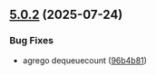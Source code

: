 ## [5.0.2](https://github.com/Parsimotion/notification-processor/compare/v5.0.1...v5.0.2) (2025-07-24)


### Bug Fixes

* agrego dequeuecount ([96b4b81](https://github.com/Parsimotion/notification-processor/commit/96b4b81797993a2a395a99cc38d8952976fef85f))
